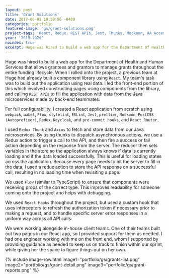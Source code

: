 ```yaml
---
layout: post
title: 'Grant Solutions'
date: 2017-06-01 10:59:56 -0400
categories: portfolio
featured-image: 'gs/grant-solutions.png'
project-tags: 'React, Redux, REST APIs, Jest, Thunks, Mockoon, AA Accessibility'
year: '2019–2020'
noindex: true
excerpt: Huge was hired to build a web app for the Department of Health and Human Services that allows grantees and grantors to manage grants throughout the entire funding lifecycle. When I rolled onto the project, a previous team at Huge had already built a component library using `React`. My team's task was to build out the application using real data.
---
```


Huge was hired to build a web app for the Department of Health and Human Services that allows grantees and grantors to manage grants throughout the entire funding lifecycle. When I rolled onto the project, a previous team at Huge had already built a component library using `React`. My team's task was to build out the application using real data. I led the front-end portion of this which involved constructing pages using components from the library, and calling `REST APIs` to fill the application with data from the Java microservices made by back-end teammates.

For full configurability, I created a React application from scratch using `webpack`, `babel`, `Flow`, `stylelint`, `ESLint`, `Jest`, `prettier`, `Mockoon`, `PostCSS (Autoprefixer)`, `Redux`, `Keycloak`, and `pre-commit hooks`, and `React Router.`

I used `Redux Thunk` and `Axios` to fetch and store data from our Java microservices. By using thunks to dispatch asynchronous actions, we use a Redux action to trigger a call to the API, and then fire a success or fail action depending on the response from the server. The reducer then sets variables in the store so the application always knows if data is currently loading and if the data loaded successfully. This is useful for loading states across the application. Because every page needs to hit the server to fill in the data, I used a redux action to store the API response on a successful call, resulting in no loading time when revisiting a page.

We used `Flow` (similar to TypeScript) to ensure that components were receiving props of the correct type. This improves readability for someone coming onto the project and helps with debugging.

We used `React Hooks` throughout the project, but used a custom hook that uses interceptors to refresh the authorization token if necessary prior to making a request, and to handle specific server error responses in a uniform way across all API calls.

We were working alongside in-house client teams. One of their teams built out two pages in our React app, so I provided support for them as needed. I had one engineer working with me on the front end, whom I supported by providing guidance as needed to keep us on track to finish within our sprint, while giving her the space to figure things out on her own.

{% include image-row.html image1="portfolio/gs/grants-list.png" image2="portfolio/gs/grant-detail.png" image3="portfolio/gs/grant-reports.png" %}
